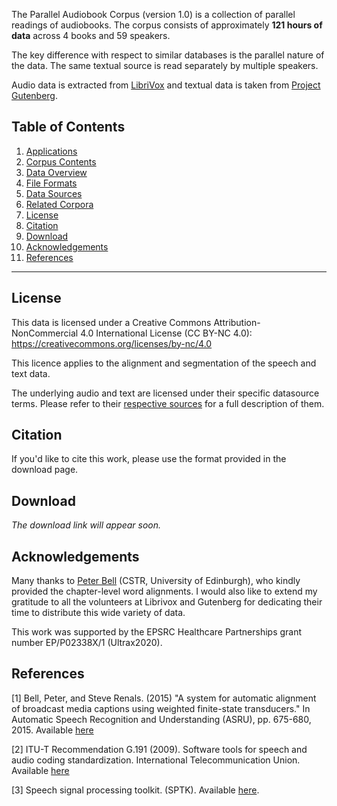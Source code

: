 The Parallel Audiobook Corpus (version 1.0) is a collection of parallel readings of audiobooks. The corpus consists of approximately **121 hours of data** across 4 books and 59 speakers.

The key difference with respect to similar databases is the parallel nature of the data. The same textual source is read separately by multiple speakers.

Audio data is extracted from [LibriVox](https://librivox.org) and textual data is taken from [Project Gutenberg](https://www.gutenberg.org).

## Table of Contents

1. [Applications](doc/applications.md)
2. [Corpus Contents](doc/contents.md)
3. [Data Overview](doc/data-overview.md)
4. [File Formats](doc/file-formats.md)
5. [Data Sources](doc/data-sources.md)
6. [Related Corpora](doc/related-corpora.md)
7. [License](#license)
8. [Citation](#citation)
9. [Download](#download)
10. [Acknowledgements](#acknowledgements)
11. [References](#references)

------

## License

This data is licensed under a Creative Commons Attribution-NonCommercial 4.0 International License (CC BY-NC 4.0):  https://creativecommons.org/licenses/by-nc/4.0

This licence applies to the alignment and segmentation of the speech and text data.

The underlying audio and text are licensed under their specific datasource terms. Please refer to their [respective sources](doc/data-sources.md) for a full description of them.



## Citation

If you'd like to cite this work, please use the format provided in the download page.



## Download

*The download link will appear soon.*



## Acknowledgements

Many thanks to [Peter Bell](http://homepages.inf.ed.ac.uk/pbell1/) (CSTR, University of Edinburgh), who kindly provided the chapter-level word alignments. I would also like to extend my gratitude to all the volunteers at Librivox and Gutenberg for dedicating their time to distribute this wide variety of data.

This work was supported by the EPSRC Healthcare Partnerships grant number EP/P02338X/1 (Ultrax2020).



## References

[1] Bell, Peter, and Steve Renals. (2015) "A system for automatic alignment of broadcast media captions using weighted finite-state transducers." In Automatic Speech Recognition and Understanding (ASRU), pp. 675-680, 2015. Available [here](http://www.cstr.ed.ac.uk/downloads/publications/2015/bell15_alignment.pdf)

[2] ITU-T Recommendation G.191 (2009). Software tools for speech and audio coding standardization. International Telecommunication Union. Available [here](https://www.itu.int/rec/T-REC-G.191/en)

[3] Speech signal processing toolkit. (SPTK). Available [here](http://sp-tk.sourceforge.net).